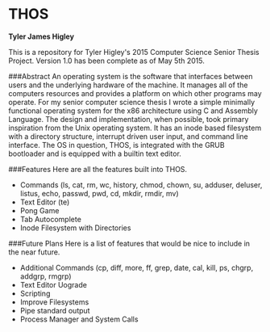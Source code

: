 THOS
=================
**Tyler James Higley**

This is a repository for Tyler Higley's 2015 Computer Science Senior Thesis Project. Version 1.0 has been complete as of May 5th 2015.

###Abstract
An operating system is the software that interfaces between users and the underlying hardware of the machine. It manages all of the computers resources and provides a platform on which other programs may operate. For my senior computer science thesis I wrote a simple minimally functional operating system for the x86 architecture using C and Assembly Language. The design and implementation, when possible, took primary inspiration from the Unix operating system. It has an inode based filesystem with a directory structure, interrupt driven user input, and command line interface. The OS in question, THOS, is integrated with the GRUB bootloader and is equipped with a builtin text editor.

###Features
Here are all the features built into THOS.
- Commands (ls, cat, rm, wc, history, chmod, chown, su, adduser, deluser, listus, echo, passwd, pwd, cd, mkdir, rmdir, mv)
- Text Editor (te)
- Pong Game
- Tab Autocomplete
- Inode Filesystem with Directories

###Future Plans
Here is a list of features that would be nice to include in the near future. 
- Additional Commands (cp, diff, more, ff, grep, date, cal, kill, ps, chgrp, addgrp, rmgrp)
- Text Editor Uograde
- Scripting 
- Improve Filesystems
- Pipe standard output
- Process Manager and System Calls
